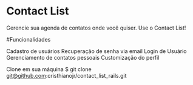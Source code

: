 # Contact List
Gerencie sua agenda de contatos onde você quiser. Use o Contact List!


#Funcionalidades

Cadastro de usuários
Recuperação de senha via email
Login de Usuário
Gerenciamento de contatos pessoais
Customização do perfil

Clone em sua máquina
$ git clone git@github.com:cristhianojr/contact_list_rails.git

